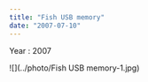 ```yaml
---
title: "Fish USB memory"
date: "2007-07-10"
---
```


Year : 2007

![](../photo/Fish USB memory-1.jpg)
